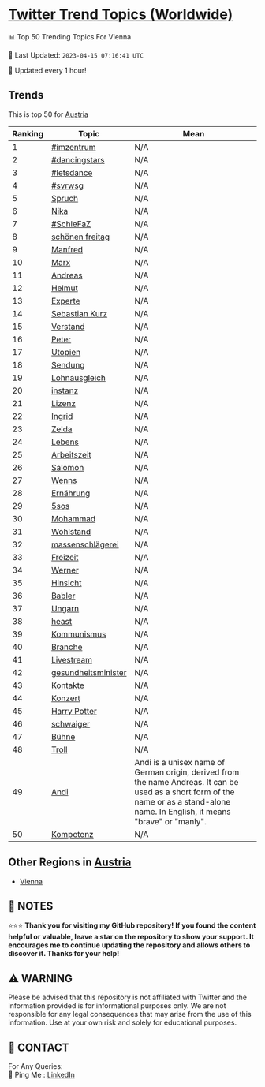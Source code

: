 [Twitter Trend Topics (Worldwide)](https://github.com/ErcinDedeoglu/Twitter-Trend-Topics)
==========


📊 Top 50 Trending Topics For Vienna

📆 Last Updated: `2023-04-15 07:16:41 UTC`

🔧 Updated every 1 hour!


## Trends

This is top 50 for [Austria](</Austria>)

| Ranking | Topic | Mean |
| ------- | ------------ | ------------ |
| 1 | [#imzentrum](http://twitter.com/search?q=%23imzentrum) | N/A |
| 2 | [#dancingstars](http://twitter.com/search?q=%23dancingstars) | N/A |
| 3 | [#letsdance](http://twitter.com/search?q=%23letsdance) | N/A |
| 4 | [#svrwsg](http://twitter.com/search?q=%23svrwsg) | N/A |
| 5 | [Spruch](http://twitter.com/search?q=Spruch) | N/A |
| 6 | [Nika](http://twitter.com/search?q=Nika) | N/A |
| 7 | [#SchleFaZ](http://twitter.com/search?q=%23SchleFaZ) | N/A |
| 8 | [schönen freitag](http://twitter.com/search?q=sch%c3%b6nen+freitag) | N/A |
| 9 | [Manfred](http://twitter.com/search?q=Manfred) | N/A |
| 10 | [Marx](http://twitter.com/search?q=Marx) | N/A |
| 11 | [Andreas](http://twitter.com/search?q=Andreas) | N/A |
| 12 | [Helmut](http://twitter.com/search?q=Helmut) | N/A |
| 13 | [Experte](http://twitter.com/search?q=Experte) | N/A |
| 14 | [Sebastian Kurz](http://twitter.com/search?q=Sebastian+Kurz) | N/A |
| 15 | [Verstand](http://twitter.com/search?q=Verstand) | N/A |
| 16 | [Peter](http://twitter.com/search?q=Peter) | N/A |
| 17 | [Utopien](http://twitter.com/search?q=Utopien) | N/A |
| 18 | [Sendung](http://twitter.com/search?q=Sendung) | N/A |
| 19 | [Lohnausgleich](http://twitter.com/search?q=Lohnausgleich) | N/A |
| 20 | [instanz](http://twitter.com/search?q=instanz) | N/A |
| 21 | [Lizenz](http://twitter.com/search?q=Lizenz) | N/A |
| 22 | [Ingrid](http://twitter.com/search?q=Ingrid) | N/A |
| 23 | [Zelda](http://twitter.com/search?q=Zelda) | N/A |
| 24 | [Lebens](http://twitter.com/search?q=Lebens) | N/A |
| 25 | [Arbeitszeit](http://twitter.com/search?q=Arbeitszeit) | N/A |
| 26 | [Salomon](http://twitter.com/search?q=Salomon) | N/A |
| 27 | [Wenns](http://twitter.com/search?q=Wenns) | N/A |
| 28 | [Ernährung](http://twitter.com/search?q=Ern%c3%a4hrung) | N/A |
| 29 | [5sos](http://twitter.com/search?q=5sos) | N/A |
| 30 | [Mohammad](http://twitter.com/search?q=Mohammad) | N/A |
| 31 | [Wohlstand](http://twitter.com/search?q=Wohlstand) | N/A |
| 32 | [massenschlägerei](http://twitter.com/search?q=massenschl%c3%a4gerei) | N/A |
| 33 | [Freizeit](http://twitter.com/search?q=Freizeit) | N/A |
| 34 | [Werner](http://twitter.com/search?q=Werner) | N/A |
| 35 | [Hinsicht](http://twitter.com/search?q=Hinsicht) | N/A |
| 36 | [Babler](http://twitter.com/search?q=Babler) | N/A |
| 37 | [Ungarn](http://twitter.com/search?q=Ungarn) | N/A |
| 38 | [heast](http://twitter.com/search?q=heast) | N/A |
| 39 | [Kommunismus](http://twitter.com/search?q=Kommunismus) | N/A |
| 40 | [Branche](http://twitter.com/search?q=Branche) | N/A |
| 41 | [Livestream](http://twitter.com/search?q=Livestream) | N/A |
| 42 | [gesundheitsminister](http://twitter.com/search?q=gesundheitsminister) | N/A |
| 43 | [Kontakte](http://twitter.com/search?q=Kontakte) | N/A |
| 44 | [Konzert](http://twitter.com/search?q=Konzert) | N/A |
| 45 | [Harry Potter](http://twitter.com/search?q=Harry+Potter) | N/A |
| 46 | [schwaiger](http://twitter.com/search?q=schwaiger) | N/A |
| 47 | [Bühne](http://twitter.com/search?q=B%c3%bchne) | N/A |
| 48 | [Troll](http://twitter.com/search?q=Troll) | N/A |
| 49 | [Andi](http://twitter.com/search?q=Andi) | Andi is a unisex name of German origin, derived from the name Andreas. It can be used as a short form of the name or as a stand-alone name. In English, it means "brave" or "manly". |
| 50 | [Kompetenz](http://twitter.com/search?q=Kompetenz) | N/A |



## Other Regions in [Austria](</Austria>)

* [Vienna](</Austria/Vienna.md>)



## 📝 NOTES

⭐⭐⭐ **Thank you for visiting my GitHub repository! If you found the content helpful or valuable, leave a star on the repository to show your support. It encourages me to continue updating the repository and allows others to discover it. Thanks for your help!**


## ⚠️ WARNING

Please be advised that this repository is not affiliated with Twitter and the information provided is for informational purposes only. We are not responsible for any legal consequences that may arise from the use of this information. Use at your own risk and solely for educational purposes.


## 📨 CONTACT

 For Any Queries:  
            🏓 Ping Me : [LinkedIn](https://www.linkedin.com/in/ercindedeoglu/)
